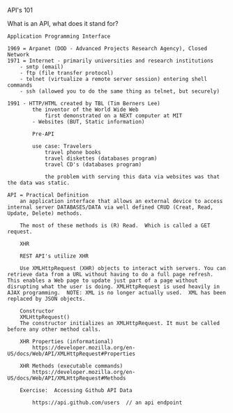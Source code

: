 API's 101

What is an API, what does it stand for?

    Application Programming Interface
    
    1969 = Arpanet (DOD - Advanced Projects Research Agency), Closed Network
    1971 = Internet - primarily universities and research institutions
        - smtp (email)
        - ftp (file transfer protocol)
        - telnet (virtualize a remote server session) entering shell commands
        - ssh (allowed you to do the same thing as telnet, but securely)
    
    1991 - HTTP/HTML created by TBL (Tim Berners Lee)
            the inventor of the World Wide Web
                first demonstrated on a NEXT computer at MIT
            - Websites (BUT, Static information)

            Pre-API

            use case: Travelers
                travel phone books
                travel diskettes (databases program)
                travel CD's (databases program)

                the problem with serving this data via websites was that the data was static.

    API = Practical Definition
        an application interface that allows an external device to access internal server DATABASES/DATA via well defined CRUD (Creat, Read, Update, Delete) methods.  
        
        The most of these methods is (R) Read.  Which is called a GET request.

        XHR 

        REST API's utilize XHR

        Use XMLHttpRequest (XHR) objects to interact with servers. You can retrieve data from a URL without having to do a full page refresh. This enables a Web page to update just part of a page without disrupting what the user is doing. XMLHttpRequest is used heavily in AJAX programming.  NOTE: XML is no longer actually used.  XML has been replaced by JSON objects.

        Constructor
        XMLHttpRequest()
        The constructor initializes an XMLHttpRequest. It must be called before any other method calls.

        XHR Properties (informational)
            https://developer.mozilla.org/en-US/docs/Web/API/XMLHttpRequest#Properties

        XHR Methods (executable commands)
            https://developer.mozilla.org/en-US/docs/Web/API/XMLHttpRequest#Methods

        Exercise:  Accessing Github API Data

            https://api.github.com/users  // an api endpoint

    

